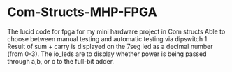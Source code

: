 # Com-Structs-MHP-FPGA
The lucid code for fpga for my mini hardware project in Com structs
Able to choose between manual testing and automatic testing via dipswitch 1.
Result of sum + carry is displayed on the 7seg led as a decimal number (from 0-3).
The io_leds are to display whether power is being passed through a,b, or c to the full-bit adder.
